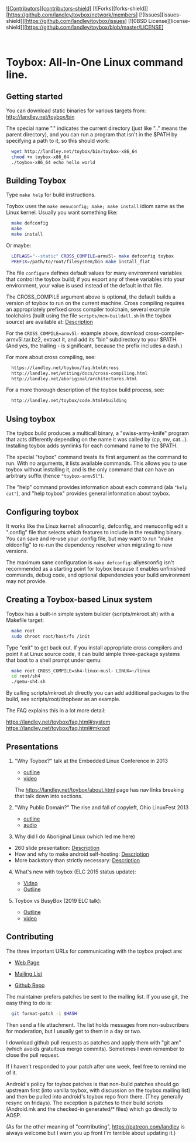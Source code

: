 <div id="top"></div>

[![Contributors][contributors-shield]](https://github.com/landley/toybox/graphs/contributors)
[![Forks][forks-shield]][https://github.com/landley/toybox/network/members]
[![Issues][issues-shield]][https://github.com/landley/toybox/issues]
[![0BSD License][license-shield]][https://github.com/landley/toybox/blob/master/LICENSE]

<br/>

# Toybox: All-In-One Linux command line.

## Getting started

You can download static binaries for various targets from:
http://landley.net/toybox/bin

The special name "." indicates the current directory (just like ".." means the parent directory), 
and you can run a program that isn't in the $PATH by specifying a path to it, so this should work:
```sh
  wget http://landley.net/toybox/bin/toybox-x86_64
  chmod +x toybox-x86_64
  ./toybox-x86_64 echo hello world
```
## Building Toybox

Type `make help` for build instructions.

Toybox uses the `make menuconfig; make; make install` idiom same as the Linux kernel. Usually you want something like:
```sh
  make defconfig
  make
  make install
```
Or maybe:
```sh
  LDFLAGS="--static" CROSS_COMPILE=armv5l- make defconfig toybox
  PREFIX=/path/to/root/filesystem/bin make install_flat
```
The file `configure` defines default values for many environment variables that control the toybox build;
 if you export any of these variables into your environment, your value is used instead of the default in that file.

The CROSS_COMPILE argument above is optional, the default builds a version of
toybox to run on the current machine. Cross compiling requires an appropriately
prefixed cross compiler toolchain, several example toolchains (built using
the file `scripts/mcm-buildall.sh` in the toybox source) are available at: [Description](https://mkroot.musl.cc/latest/)
  

For the `CROSS_COMPILE=armv5l-` example above, download
cross-compiler-armv5l.tar.bz2, extract it, and add its "bin" subdirectory to
your $PATH. (And yes, the trailing - is significant, because the prefix
includes a dash.)

For more about cross compiling, see:
```sh
  https://landley.net/toybox/faq.html#cross
  http://landley.net/writing/docs/cross-compiling.html
  http://landley.net/aboriginal/architectures.html
```
For a more thorough description of the toybox build process, see:
```sh
  http://landley.net/toybox/code.html#building
```
## Using toybox

The toybox build produces a multicall binary, a "swiss-army-knife" program that acts differently 
depending on the name it was called by (cp, mv, cat...).
Installing toybox adds symlinks for each command name to the $PATH.

The special "toybox" command treats its first argument as the command to run.
 With no arguments, it lists available commands. This allows you to use toybox without installing it, 
 and is the only command that can have an arbitrary suffix (hence `"toybox-armv5l"`).

The "help" command provides information about each command (ala `"help cat"`),
and "help toybox" provides general information about toybox.

## Configuring toybox

It works like the Linux kernel: allnoconfig, defconfig, and menuconfig edit a ".config" 
file that selects which features to include in the resulting binary. You can save and re-use your
 .config file, but may want to run "make oldconfig" to re-run the dependency resolver when migrating to new versions.

The maximum sane configuration is `make defconfig`: allyesconfig isn't recommended as a starting point for
 toybox because it enables unfinished commands, debug code, and optional dependencies your build environment may not provide.

## Creating a Toybox-based Linux system

Toybox has a built-in simple system builder (scripts/mkroot.sh) with a
Makefile target:
```sh
  make root
  sudo chroot root/host/fs /init
```
Type "exit" to get back out. If you install appropriate cross compilers and
point it at Linux source code, it can build simple three-package systems
that boot to a shell prompt under qemu:
```sh
  make root CROSS_COMPILE=sh4-linux-musl- LINUX=~/linux
  cd root/sh4
  ./qemu-sh4.sh
```
By calling scripts/mkroot.sh directly you can add additional packages
to the build, see scripts/root/dropbear as an example.

The FAQ explains this in a lot more detail:

  https://landley.net/toybox/faq.html#system
  https://landley.net/toybox/faq.html#mkroot

## Presentations

1) "Why Toybox?" talk at the Embedded Linux Conference in 2013

   * [outline](http://landley.net/talks/celf-2013.txt)
   * [video](http://youtu.be/SGmtP5Lg_t0)

    The https://landley.net/toybox/about.html page has nav links breaking that talk down into sections.

2) "Why Public Domain?" The rise and fall of copyleft, Ohio LinuxFest 2013

   * [outline](http://landley.net/talks/ohio-2013.txt)
   * [audio](https://archive.org/download/OhioLinuxfest2013/24-Rob_Landley-The_Rise_and_Fall_of_Copyleft.mp3)

3) Why did I do Aboriginal Linux (which led me here)

  * 260 slide presentation: [Description](https://speakerdeck.com/landley/developing-for-non-x86-targets-using-qemu)
  *  How and why to make android self-hosting: [Description](http://landley.net/aboriginal/about.html#selfhost)
  * More backstory than strictly necessary: [Description](https://landley.net/aboriginal/history.html)

4) What's new with toybox (ELC 2015 status update):

   * [Video](http://elinux.org/ELC_2015_Presentations)
   * [Outline](http://landley.net/talks/celf-2015.txt)

5) Toybox vs BusyBox (2019 ELC talk):

   * [Outline](http://landley.net/talks/elc-2019.txt)
   * [video](https://www.youtube.com/watch?v=MkJkyMuBm3g)

## Contributing

The three important URLs for communicating with the toybox project are:

  * [Web Page](http://landley.net/toybox)

  * [Mailing List](http://lists.landley.net/listinfo.cgi/toybox-landley.net)

  * [Github Repo](http://github.com/landley/toybox)

The maintainer prefers patches be sent to the mailing list. If you use git, the easy thing to do is:
```sh
  git format-patch -1 $HASH
```
Then send a file attachment. The list holds messages from non-subscribers for moderation, but I usually get to them in a day or two.

I download github pull requests as patches and apply them with  "git am"  (which avoids gratuitous merge commits). Sometimes I even remember to close the pull request.

If I haven't responded to your patch after one week, feel free to remind me of it.

Android's policy for toybox patches is that non-build patches should go upstream first (into vanilla toybox, with discussion on the toybox mailing list) and then be pulled into android's toybox repo from there. (They generally resync on fridays). The exception is patches to their build scripts (Android.mk and the checked-in generated/* files) which go directly to AOSP.

(As for the other meaning of "contributing", https://patreon.com/landley is always welcome but I warn you up front I'm terrible about updating it.)
